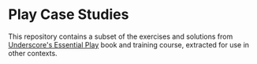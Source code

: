 # Play Case Studies

This repository contains a subset of the exercises and solutions from
[Underscore's Essential Play](http://underscore.io/training/courses/essential-play/)
book and training course, extracted for use in other contexts.
